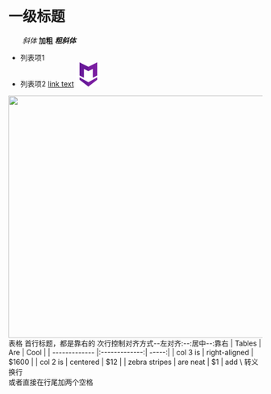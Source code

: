 # 一级标题
_斜体_
__加粗__
___粗斜体___
* 列表项1
* 列表项2
[link text](https://www.google.com "title text")
![alt text](https://github.com/adam-p/markdown-here/raw/master/src/common/images/icon48.png "title text")
<img src="1.png" style="width:800px;height:480px;float:left">
表格
首行标题，都是靠右的
次行控制对齐方式--左对齐:--:居中--:靠右
| Tables        | Are           | Cool  |
| ------------- |:-------------:| -----:|
| col 3 is      | right-aligned | $1600 |
| col 2 is      | centered      |   $12 |
| zebra stripes | are neat      |    $1 |
add
\ 转义
换行 <br />或者直接在行尾加两个空格
<style type="text/css">
p{
    text-indent: 2em;
    word-break: break-all;
}
td{
    border: 1px solid #000;
}
</style>

